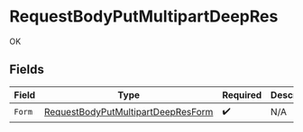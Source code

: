 # RequestBodyPutMultipartDeepRes

OK


## Fields

| Field                                                                                               | Type                                                                                                | Required                                                                                            | Description                                                                                         |
| --------------------------------------------------------------------------------------------------- | --------------------------------------------------------------------------------------------------- | --------------------------------------------------------------------------------------------------- | --------------------------------------------------------------------------------------------------- |
| `Form`                                                                                              | [RequestBodyPutMultipartDeepResForm](../../models/operations/RequestBodyPutMultipartDeepResForm.md) | :heavy_check_mark:                                                                                  | N/A                                                                                                 |